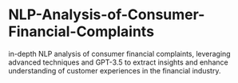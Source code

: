 # NLP-Analysis-of-Consumer-Financial-Complaints
 in-depth NLP analysis of consumer financial complaints, leveraging advanced techniques and GPT-3.5 to extract insights and enhance understanding of customer experiences in the financial industry.

